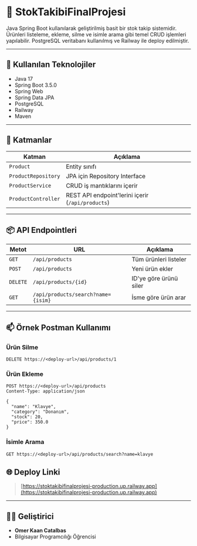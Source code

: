 # 🧾 StokTakibiFinalProjesi

Java Spring Boot kullanılarak geliştirilmiş basit bir stok takip sistemidir. Ürünleri listeleme, ekleme, silme ve isimle arama gibi temel CRUD işlemleri yapılabilir. PostgreSQL veritabanı kullanılmış ve Railway ile deploy edilmiştir.

---

## 🚀 Kullanılan Teknolojiler

- Java 17  
- Spring Boot 3.5.0  
- Spring Web  
- Spring Data JPA  
- PostgreSQL  
- Railway  
- Maven

---

## 🧱 Katmanlar

| Katman             | Açıklama                                         |
|--------------------|--------------------------------------------------|
| `Product`          | Entity sınıfı                                    |
| `ProductRepository`| JPA için Repository Interface                    |
| `ProductService`   | CRUD iş mantıklarını içerir                      |
| `ProductController`| REST API endpoint'lerini içerir (`/api/products`)|

---

## 📦 API Endpointleri

| Metot   | URL                                | Açıklama                   |
|---------|------------------------------------|----------------------------|
| `GET`   | `/api/products`                    | Tüm ürünleri listeler      |
| `POST`  | `/api/products`                    | Yeni ürün ekler            |
| `DELETE`| `/api/products/{id}`               | ID'ye göre ürünü siler     |
| `GET`   | `/api/products/search?name={isim}` | İsme göre ürün arar        |

---

## 📫 Örnek Postman Kullanımı

### Ürün Silme
```http
DELETE https://<deploy-url>/api/products/1
```

### Ürün Ekleme
```http
POST https://<deploy-url>/api/products
Content-Type: application/json

{
  "name": "Klavye",
  "category": "Donanım",
  "stock": 20,
  "price": 350.0
}
```

### İsimle Arama
```http
GET https://<deploy-url>/api/products/search?name=klavye
```



## 🌐 Deploy Linki

> [https://stoktakibifinalprojesi-production.up.railway.app](https://stoktakibifinalprojesi-production.up.railway.app)

---

## 🧑‍💻 Geliştirici

- **Omer Kaan Catalbas**
- Bilgisayar Programcılığı Öğrencisi
